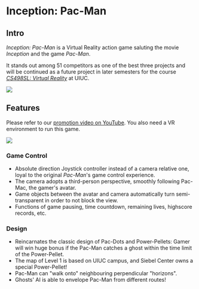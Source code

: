# Inception: Pac-Man

## Intro
*Inception: Pac-Man* is a Virtual Reality action game saluting the movie *Inception* and the game *Pac-Man*. 

It stands out among 51 competitors as one of the best three projects and will be continued as a future project in later semesters for the course [*CS498SL: Virtual Reality*](https://courses.engr.illinois.edu/cs498sl3/gallery.php) at UIUC.

![](https://6pi9og.bn1302.livefilestore.com/y3mtMwWX5nmkhPB01AOpz_6qEgcgTYP3d1F3EARM1O2j5h_BRiYS-w096FfHt4FLbwG4O2_AMhkFlyZs4fvgQDu9BPT7TdoOQUWbIwz0QTRbASkpUbGzNedPjPRhcg5FFcPPl_3hN5IN_gSWtbNG44mfuQjfUOclq34XCCDIHu5a6U?width=3051&height=2800&cropmode=none)

## Features
Please refer to our [promotion video on YouTube](https://www.youtube.com/watch?v=E0zpH-WiBlM).
You also need a VR environment to run this game.

![](https://c077na.bn1302.livefilestore.com/y3mUceMotq8q58qU1i9nhGwgbQuchSt4iv9pkb6VeL4Q4kLCG5BwYeoh9SDlYlKU5Ku04-X9q-T1z4NPdz4IQFlYekJVw_1Erh5LkXSZ4Wkv4NV3WC-N6uuXbGFz5hiyOuPFXrjTrdHCkohqQqjB4y21EtrDGpXTgKc6JH_AFim-ZY?width=4032&height=3024&cropmode=none)

### Game Control
* Absolute direction Joystick controller instead of a camera relative one, loyal to the original *Pac-Man*'s game control experience. 
* The camera adopts a third-person perspective, smoothly following Pac-Mac, the gamer's avatar.
* Game objects between the avatar and camera automatically turn semi-transparent in order to not block the view.
* Functions of game pausing, time countdown, remaining lives, highscore records, etc.

### Design
* Reincarnates the classic design of Pac-Dots and Power-Pellets: Gamer will win huge bonus if the Pac-Man catches a ghost within the time limit of the Power-Pellet.
* The map of Level 1 is based on UIUC campus, and Siebel Center owns a special Power-Pellet!
* Pac-Man can "walk onto" neighbouring perpendicular "horizons".
* Ghosts' AI is able to envelope Pac-Man from different routes!

